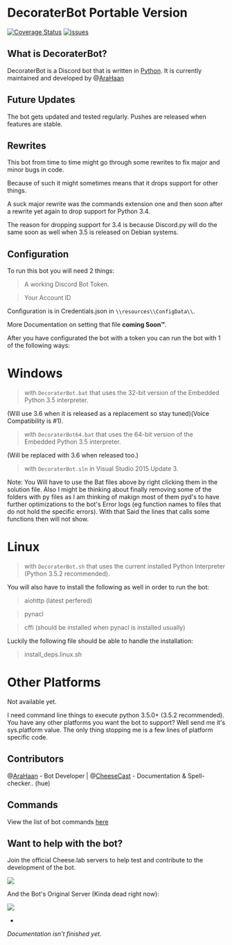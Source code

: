 # DecoraterBot Portable Version

[![Coverage Status](https://coveralls.io/repos/github/AraHaan/DecoraterBot/badge.svg)](https://coveralls.io/github/AraHaan/DecoraterBot)
[![issues](https://img.shields.io/github/issues/AraHaan/DecoraterBot.svg)](https://github.com/AraHaan/DecoraterBot/issues)


## What is DecoraterBot?

DecoraterBot is a Discord bot that is written in [Python](https://www.python.org/). It is currently maintained and developed by @[AraHaan](https://github.com/AraHaan)

## Future Updates

The bot gets updated and tested regularly. Pushes are released when features are stable.

## Rewrites

This bot from time to time might go through some rewrites to fix major and minor bugs in code.

Because of such it might sometimes means that it drops support for other things.

A suck major rewrite was the commands extension one and then soon after a rewrite yet again to drop support for Python 3.4.

The reason for dropping support for 3.4 is because Discord.py will do the same soon as well when 3.5 is released on Debian systems.

## Configuration

To run this bot you will need 2 things:

> A working Discord Bot Token. 

> Your Account ID

Configuration is in Credentials.json in ``\\resources\\ConfigData\\``.

More Documentation on setting that file **coming Soon™**.

After you have configurated the bot with a token you can run the bot with 1 of the following ways:

# Windows

> with ``DecoraterBot.bat`` that uses the 32-bit version of the Embedded Python 3.5 interpreter.

(Will use 3.6 when it is released as a replacement so stay tuned)(Voice Compatibility is #1).
> with ``DecoraterBot64.bat`` that uses the 64-bit version of the Embedded Python 3.5 interpreter.

(Will be replaced with 3.6 when released too.)

> with ``DecoraterBot.sln`` in Visual Studio 2015 Update 3.

Note: You Will have to use the Bat files above by right clicking them in the solution file.
Also I might be thinking about finally removing some of the folders with py files as I am thinking of makign most of them pyd's to have further optimizations to the bot's Error logs (eg function names to files that do not hold the specific errors). With that Said the lines that calls some functions then will not show.

# Linux

> with ``DecoraterBot.sh`` that uses the current installed Python Interpreter (Python 3.5.2 recommended).

You will also have to install the following as well in order to run the bot:

> aiohttp (latest perfered)

> pynacl

> cffi (should be installed when pynacl is installed usually)


Luckily the following file should be able to handle the installation:

> install_deps.linux.sh

# Other Platforms

Not available yet.

I need command line things to execute python 3.5.0+ (3.5.2 recommended).
You have any other platforms you want the bot to support?
Well send me it's sys.platform value. The only thing stopping me is a few lines of platform specific code.

## Contributors

@[AraHaan](https://github.com/AraHaan) - Bot Developer |
@[CheeseCast](https://github.com/CheeseCast) - Documentation & Spell-checker.. (hue)

## Commands

View the list of bot commands [here](https://github.com/AraHaan/DecoraterBot/blob/Async-Portable/Commands.MD)

## Want to help with the bot? 

Join the official Cheese.lab servers to help test and contribute to the development of the bot.

[![](https://discordapp.com/api/guilds/71324306319093760/widget.png?style=banner2)](https://discord.gg/lab)

And the Bot's Original Server (Kinda dead right now):

[![](https://discordapp.com/api/guilds/121816417937915904/widget.png?style=banner2)](https://discord.gg/kSYStUq)

-

*Documentation isn't finished yet.*


